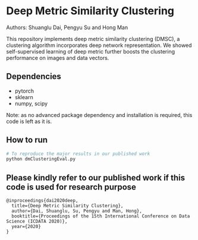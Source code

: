 # Deep Metric Similarity Clustering
Authors: Shuanglu Dai, Pengyu Su and Hong Man

This repository implements deep metric similarity clustering (DMSC), a clustering algorithm incorporates deep network representation. We showed self-supervised learning of deep metric further boosts the clustering performance on images and data vectors.

## Dependencies

- pytorch
- sklearn
- numpy, scipy

Note: as no advanced package dependency and installation is required, this code is left as it is. 

## How to run

```bash
# To reproduce the major results in our published work
python dmClusteringEval.py
```

## Please kindly refer to our published work if this code is used for research purpose

```
@inproceedings{dai2020deep,
  title={Deep Metric Similarity Clustering},
  author={Dai, Shuanglu, Su, Pengyu and Man, Hong},
  booktitle={Proceedings of the 15th International Conference on Data Science (ICDATA 2020)},
  year={2020}
}
```


